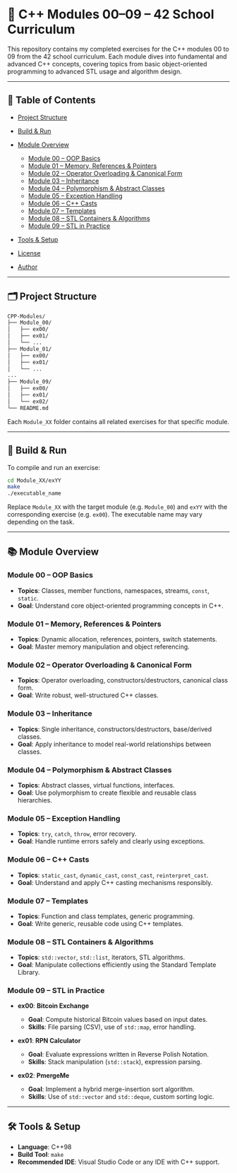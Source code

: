 # 📘 C++ Modules 00–09 – 42 School Curriculum

This repository contains my completed exercises for the C++ modules 00 to 09 from the 42 school curriculum. Each module dives into fundamental and advanced C++ concepts, covering topics from basic object-oriented programming to advanced STL usage and algorithm design.

---

## 📑 Table of Contents

* [Project Structure](#-project-structure)
* [Build & Run](#-build--run)
* [Module Overview](#-module-overview)

  * [Module 00 – OOP Basics](#module-00--oop-basics)
  * [Module 01 – Memory, References & Pointers](#module-01--memory-references--pointers)
  * [Module 02 – Operator Overloading & Canonical Form](#module-02--operator-overloading--canonical-form)
  * [Module 03 – Inheritance](#module-03--inheritance)
  * [Module 04 – Polymorphism & Abstract Classes](#module-04--polymorphism--abstract-classes)
  * [Module 05 – Exception Handling](#module-05--exception-handling)
  * [Module 06 – C++ Casts](#module-06--c-casts)
  * [Module 07 – Templates](#module-07--templates)
  * [Module 08 – STL Containers & Algorithms](#module-08--stl-containers--algorithms)
  * [Module 09 – STL in Practice](#module-09--stl-in-practice)
* [Tools & Setup](#-tools--setup)
* [License](#-license)
* [Author](#-author)

---

## 🗂️ Project Structure

```bash
CPP-Modules/
├── Module_00/
│   ├── ex00/
│   ├── ex01/
│   └── ...
├── Module_01/
│   ├── ex00/
│   ├── ex01/
│   └── ...
...
├── Module_09/
│   ├── ex00/
│   ├── ex01/
│   └── ex02/
└── README.md
```

Each `Module_XX` folder contains all related exercises for that specific module.

---

## 🚀 Build & Run

To compile and run an exercise:

```bash
cd Module_XX/exYY
make
./executable_name
```

Replace `Module_XX` with the target module (e.g. `Module_00`) and `exYY` with the corresponding exercise (e.g. `ex00`). The executable name may vary depending on the task.

---

## 📚 Module Overview

### Module 00 – OOP Basics

* **Topics**: Classes, member functions, namespaces, streams, `const`, `static`.
* **Goal**: Understand core object-oriented programming concepts in C++.

### Module 01 – Memory, References & Pointers

* **Topics**: Dynamic allocation, references, pointers, switch statements.
* **Goal**: Master memory manipulation and object referencing.

### Module 02 – Operator Overloading & Canonical Form

* **Topics**: Operator overloading, constructors/destructors, canonical class form.
* **Goal**: Write robust, well-structured C++ classes.

### Module 03 – Inheritance

* **Topics**: Single inheritance, constructors/destructors, base/derived classes.
* **Goal**: Apply inheritance to model real-world relationships between classes.

### Module 04 – Polymorphism & Abstract Classes

* **Topics**: Abstract classes, virtual functions, interfaces.
* **Goal**: Use polymorphism to create flexible and reusable class hierarchies.

### Module 05 – Exception Handling

* **Topics**: `try`, `catch`, `throw`, error recovery.
* **Goal**: Handle runtime errors safely and clearly using exceptions.

### Module 06 – C++ Casts

* **Topics**: `static_cast`, `dynamic_cast`, `const_cast`, `reinterpret_cast`.
* **Goal**: Understand and apply C++ casting mechanisms responsibly.

### Module 07 – Templates

* **Topics**: Function and class templates, generic programming.
* **Goal**: Write generic, reusable code using C++ templates.

### Module 08 – STL Containers & Algorithms

* **Topics**: `std::vector`, `std::list`, iterators, STL algorithms.
* **Goal**: Manipulate collections efficiently using the Standard Template Library.

### Module 09 – STL in Practice

* **ex00**: **Bitcoin Exchange**

  * **Goal**: Compute historical Bitcoin values based on input dates.
  * **Skills**: File parsing (CSV), use of `std::map`, error handling.

* **ex01**: **RPN Calculator**

  * **Goal**: Evaluate expressions written in Reverse Polish Notation.
  * **Skills**: Stack manipulation (`std::stack`), expression parsing.

* **ex02**: **PmergeMe**

  * **Goal**: Implement a hybrid merge-insertion sort algorithm.
  * **Skills**: Use of `std::vector` and `std::deque`, custom sorting logic.

---

## 🛠️ Tools & Setup

* **Language**: C++98
* **Build Tool**: `make`
* **Recommended IDE**: Visual Studio Code or any IDE with C++ support.
